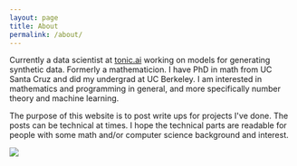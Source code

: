 ```yaml
---
layout: page
title: About
permalink: /about/
---
```


Currently a data scientist at [tonic.ai](https://tonic.ai) working on models for generating synthetic data. Formerly a mathematicion. I have PhD in math from UC Santa Cruz and did my undergrad at UC Berkeley. I am interested in mathematics and programming in general, and more specifically number theory and machine learning.

The purpose of this website is to post write ups for projects I've done. The posts can be technical at times. I hope the technical parts are readable for people with some math and/or computer science background and interest.

![](https://projecteuler.net/profile/JoeFerrara.png)
